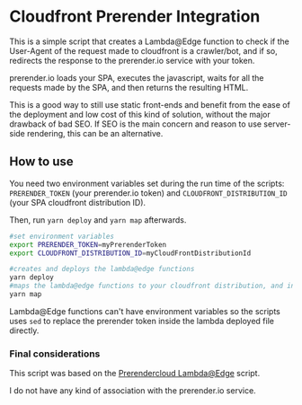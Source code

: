 # Cloudfront Prerender Integration

This is a simple script that creates a Lambda@Edge function to check if the User-Agent of the request made to cloudfront is a crawler/bot, and if so, redirects the response to the prerender.io service with your token.

prerender.io loads your SPA, executes the javascript, waits for all the requests made by the SPA, and then returns the resulting HTML.

This is a good way to still use static front-ends and benefit from the ease of the deployment and low cost of this kind of solution, without the major drawback of bad SEO. If SEO is the main concern and reason to use server-side rendering, this can be an alternative.

## How to use

You need two environment variables set during the run time of the scripts: `PRERENDER_TOKEN` (your prerender.io token) and `CLOUDFRONT_DISTRIBUTION_ID` (your SPA cloudfront distribution ID).

Then, run `yarn deploy` and `yarn map` afterwards.

```sh
#set environment variables
export PRERENDER_TOKEN=myPrerenderToken
export CLOUDFRONT_DISTRIBUTION_ID=myCloudFrontDistributionId

#creates and deploys the lambda@edge functions
yarn deploy 
#maps the lambda@edge functions to your cloudfront distribution, and invalidates the cache
yarn map
```

Lambda@Edge functions can't have environment variables so the scripts uses `sed` to replace the prerender token inside the lambda deployed file directly.

### Final considerations

This script was based on the [Prerendercloud Lambda@Edge](https://github.com/sanfrancesco/prerendercloud-lambda-edge) script.

I do not have any kind of association with the prerender.io service.
